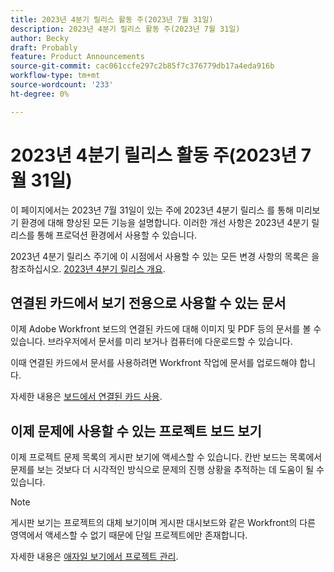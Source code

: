 ```yaml
---
title: 2023년 4분기 릴리스 활동 주(2023년 7월 31일)
description: 2023년 4분기 릴리스 활동 주(2023년 7월 31일)
author: Becky
draft: Probably
feature: Product Announcements
source-git-commit: cac061ccfe297c2b85f7c376779db17a4eda916b
workflow-type: tm+mt
source-wordcount: '233'
ht-degree: 0%

---
```


# 2023년 4분기 릴리스 활동 주(2023년 7월 31일)

이 페이지에서는 2023년 7월 31일이 있는 주에 2023년 4분기 릴리스 를 통해 미리보기 환경에 대해 향상된 모든 기능을 설명합니다. 이러한 개선 사항은 2023년 4분기 릴리스를 통해 프로덕션 환경에서 사용할 수 있습니다.

2023년 4분기 릴리스 주기에 이 시점에서 사용할 수 있는 모든 변경 사항의 목록은 을 참조하십시오. [2023년 4분기 릴리스 개요](/help/quicksilver/product-announcements/product-releases/23-q4-release-activity/23-q4-release-overview.md).

## 연결된 카드에서 보기 전용으로 사용할 수 있는 문서

이제 Adobe Workfront 보드의 연결된 카드에 대해 이미지 및 PDF 등의 문서를 볼 수 있습니다. 브라우저에서 문서를 미리 보거나 컴퓨터에 다운로드할 수 있습니다.

이때 연결된 카드에서 문서를 사용하려면 Workfront 작업에 문서를 업로드해야 합니다.

자세한 내용은 [보드에서 연결된 카드 사용](/help/quicksilver/agile/get-started-with-boards/connected-cards.md).

## 이제 문제에 사용할 수 있는 프로젝트 보드 보기

이제 프로젝트 문제 목록의 게시판 보기에 액세스할 수 있습니다. 칸반 보드는 목록에서 문제를 보는 것보다 더 시각적인 방식으로 문제의 진행 상황을 추적하는 데 도움이 될 수 있습니다.

>[!NOTE]
>
>게시판 보기는 프로젝트의 대체 보기이며 게시판 대시보드와 같은 Workfront의 다른 영역에서 액세스할 수 없기 때문에 단일 프로젝트에만 존재합니다.

자세한 내용은 [애자일 보기에서 프로젝트 관리](/help/quicksilver/manage-work/projects/manage-projects/manage-projects-in-agile-view.md).
